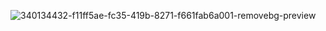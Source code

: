 
![340134432-f11ff5ae-fc35-419b-8271-f661fab6a001-removebg-preview](https://github.com/user-attachments/assets/b3692a38-3a84-4ca1-acc4-f5f927600b71)

<!---
faustoche/faustoche is a ✨ special ✨ repository because its `README.md` (this file) appears on your GitHub profile.
You can click the Preview link to take a look at your changes.
--->

